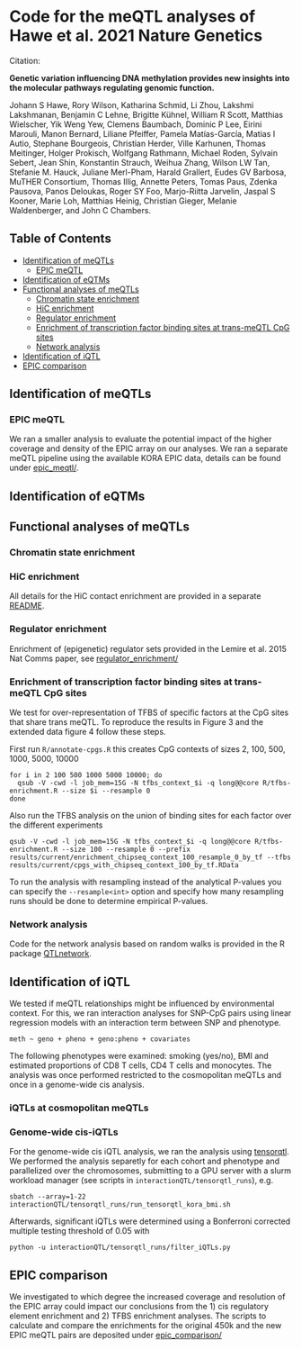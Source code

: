 # Code for the meQTL analyses of Hawe et al. 2021 Nature Genetics

Citation:

**Genetic variation influencing DNA methylation provides new insights into the molecular pathways regulating genomic function.**

Johann S Hawe, Rory Wilson, Katharina Schmid, Li Zhou, Lakshmi Lakshmanan, Benjamin C Lehne, Brigitte Kühnel, William R Scott, Matthias Wielscher, Yik Weng Yew, Clemens Baumbach, Dominic P Lee, Eirini Marouli, Manon Bernard, Liliane Pfeiffer, Pamela Matías-García, Matias I Autio, Stephane Bourgeois, Christian Herder, Ville Karhunen, Thomas Meitinger, Holger Prokisch, Wolfgang Rathmann, Michael Roden, Sylvain Sebert, Jean Shin, Konstantin Strauch, Weihua Zhang, Wilson LW Tan, Stefanie M. Hauck, Juliane Merl-Pham, Harald Grallert, Eudes GV Barbosa, MuTHER Consortium, Thomas Illig, Annette Peters, Tomas Paus, Zdenka Pausova, Panos Deloukas, Roger SY Foo, Marjo-Riitta Jarvelin, Jaspal S Kooner, Marie Loh, Matthias Heinig, Christian Gieger, Melanie Waldenberger, and John C Chambers.


## Table of Contents


   * [Identification of meQTLs](#identification-of-meqtls)
      * [EPIC meQTL](#epic-meqtl)
   * [Identification of eQTMs](#identification-of-eqtms)
   * [Functional analyses of meQTLs](#functional-analyses-of-meqtls)
      * [Chromatin state enrichment](#chromatin-state-enrichment)
      * [HiC enrichment](#hic-enrichment)
      * [Regulator enrichment](#regulator-enrichment)
      * [Enrichment of transcription factor binding sites at trans-meQTL CpG sites](#enrichment-of-transcription-factor-binding-sites-at-trans-meqtl-cpg-sites)
      * [Network analysis](#network-analysis)
   * [Identification of iQTL](#identification-of-iqtl)
   * [EPIC comparison](#epic-comparison)

## Identification of meQTLs


### EPIC meQTL

We ran a smaller analysis to evaluate the potential impact of the higher coverage and density of the EPIC array on our analyses.
We ran a separate meQTL pipeline using the available KORA EPIC data, details can be found under [epic_meqtl/](epic_meqtl/).

## Identification of eQTMs

## Functional analyses of meQTLs

### Chromatin state enrichment

### HiC enrichment

All details for the HiC contact enrichment are provided in a separate [README](hic_enrichment/README.md).

### Regulator enrichment

Enrichment of (epigenetic) regulator sets provided in the Lemire et al. 2015 Nat Comms paper, see [regulator_enrichment/](./regulator_enrichment/)

### Enrichment of transcription factor binding sites at trans-meQTL CpG sites

We test for over-representation of TFBS of specific factors at the CpG sites that share trans meQTL. To reproduce the results in Figure 3 and the extended data figure 4 follow these steps.

First run `R/annotate-cpgs.R` this creates CpG contexts of sizes 2, 100, 500,
1000, 5000, 10000

```{bash}
for i in 2 100 500 1000 5000 10000; do
  qsub -V -cwd -l job_mem=15G -N tfbs_context_$i -q long@@core R/tfbs-enrichment.R --size $i --resample 0
done
```

Also run the TFBS analysis on the union of binding sites for each factor over
the different experiments

```{bash}
qsub -V -cwd -l job_mem=15G -N tfbs_context_$i -q long@@core R/tfbs-enrichment.R --size 100 --resample 0 --prefix results/current/enrichment_chipseq_context_100_resample_0_by_tf --tfbs results/current/cpgs_with_chipseq_context_100_by_tf.RData
```

To run the analysis with resampling instead of the analytical P-values you can specify the `--resample<int>` option and specify how many resampling runs should be done to determine empirical P-values. 

### Network analysis

Code for the network analysis based on random walks is provided in the R package [QTLnetwork](https://github.com/heiniglab/QTLnetwork).

## Identification of iQTL

We tested if meQTL relationships might be influenced by environmental context. For this, we ran interaction analyses for SNP-CpG pairs using linear regression models with an interaction term between SNP and phenotype. 

```
meth ~ geno + pheno + geno:pheno + covariates
```

The following phenotypes were examined: smoking (yes/no), BMI and estimated proportions of CD8 T cells, CD4 T cells and monocytes. The analysis was once performed restricted to the cosmopolitan meQTLs and once in a genome-wide cis analysis.

### iQTLs at cosmopolitan meQTLs

### Genome-wide cis-iQTLs

For the genome-wide cis iQTL analysis, we ran the analysis using [tensorqtl](https://github.com/broadinstitute/tensorqtl). We performed the analysis separetly for each cohort and phenotype and parallelized over the chromosomes, submitting to a GPU server with a slurm workload manager (see scripts in `interactionQTL/tensorqtl_runs`), e.g.

```{bash}
sbatch --array=1-22 interactionQTL/tensorqtl_runs/run_tensorqtl_kora_bmi.sh 
```
Afterwards, significant iQTLs were determined using a Bonferroni corrected multiple testing threshold of 0.05 with

```{bash}
python -u interactionQTL/tensorqtl_runs/filter_iQTLs.py
```

## EPIC comparison

We investigated to which degree the increased coverage and resolution of the EPIC array could impact our conclusions from the 1) cis regulatory element enrichment and 2) TFBS enrichment analyses.
The scripts to calculate and compare the enrichments for the original 450k and the new EPIC meQTL pairs are deposited under [epic_comparison/](epic_comparison/)
